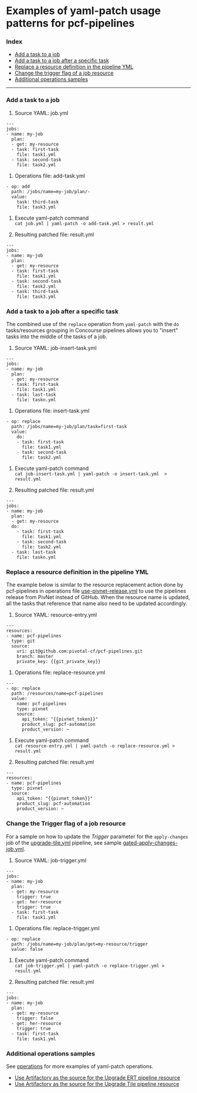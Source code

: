 # Examples of yaml-patch usage patterns for pcf-pipelines

### Index

- [Add a task to a job](#add-task-to-job)
- [Add a task to a job after a specific task](#add-task-to-job-after-another-task)
- [Replace a resource definition in the pipeline YML](#replace-resource-definition)
- [Change the trigger flag of a job resource](#change-trigger-flag)
- [Additional operations samples](#additional-operations-samples)


---

### <a name="add-task-to-job"></a> Add a task to a job

1. Source YAML: job.yml  
```  
---  
jobs:  
- name: my-job  
  plan:  
  - get: my-resource  
  - task: first-task  
    file: task1.yml  
  - task: second-task  
    file: task2.yml    
```  

1. Operations file: add-task.yml  
```  
- op: add  
  path: /jobs/name=my-job/plan/-  
  value:  
    task: third-task  
    file: task3.yml  
```  

1. Execute yaml-patch command  
   `cat job.yml | yaml-patch -o add-task.yml > result.yml`    

1. Resulting patched file: result.yml  
```  
---  
jobs:  
- name: my-job  
  plan:  
  - get: my-resource  
  - task: first-task  
    file: task1.yml  
  - task: second-task  
    file: task2.yml  
  - task: third-task  
    file: task3.yml      
```  


### <a name="add-task-to-job-after-another-task"></a> Add a task to a job after a specific task

The combined use of the `replace` operation from `yaml-patch` with the `do` tasks/resources grouping in Concourse pipelines allows you to "insert" tasks into the middle of the tasks of a job.

1. Source YAML: job-insert-task.yml  
```  
---  
jobs:  
- name: my-job  
  plan:  
  - get: my-resource  
  - task: first-task  
    file: task1.yml  
  - task: last-task  
    file: taskn.yml    
```  

1. Operations file: insert-task.yml  
```  
- op: replace  
  path: /jobs/name=my-job/plan/task=first-task   
  value:  
    do:  
    - task: first-task  
      file: task1.yml  
    - task: second-task   
      file: task2.yml  
```  

1. Execute yaml-patch command  
   `cat job-insert-task.yml | yaml-patch -o insert-task.yml  > result.yml`    

1. Resulting patched file: result.yml  
```  
---  
jobs:  
- name: my-job  
  plan:  
  - get: my-resource  
  do:  
    - task: first-task  
      file: task1.yml  
    - task: second-task   
      file: task2.yml   
  - task: last-task   
    file: taskn.yml        
```  


### <a name="replace-resource-definition"> Replace a resource definition in the pipeline YML

The example below is similar to the resource replacement action done by pcf-pipelines in operations file [use-pivnet-release.yml](operations/use-pivnet-release.yml) to use the pipelines release from PivNet instead of GitHub. When the resource name is updated, all the tasks that reference that name also need to be updated accordingly.    

1. Source YAML: resource-entry.yml  
```  
---  
resources:  
- name: pcf-pipelines  
  type: git  
  source:  
    uri: git@github.com:pivotal-cf/pcf-pipelines.git  
    branch: master  
    private_key: {{git_private_key}}  
```  

1. Operations file: replace-resource.yml  
```  
---  
- op: replace  
  path: /resources/name=pcf-pipelines  
  value:  
    name: pcf-pipelines
    type: pivnet  
    source:  
      api_token: "{{pivnet_token}}"  
      product_slug: pcf-automation  
      product_version: ~  
```  

1. Execute yaml-patch command  
   `cat resource-entry.yml | yaml-patch -o replace-resource.yml > result.yml`    

1. Resulting patched file: result.yml  
```  
---   
resources:  
- name: pcf-pipelines
  type: pivnet  
  source:  
    api_token: "{{pivnet_token}}"  
    product_slug: pcf-automation  
    product_version: ~    
```  


### <a name="change-trigger-flag"> Change the Trigger flag of a job resource

For a sample on how to update the *Trigger* parameter for the `apply-changes` job of the [upgrade-tile.yml](https://github.com/pivotal-cf/pcf-pipelines/blob/master/upgrade-tile/pipeline.yml#L103) pipeline, see sample [gated-apply-changes-job.yml](operations/gated-apply-changes-job.yml).

1. Source YAML: job-trigger.yml  
```  
---  
jobs:  
- name: my-job  
  plan:  
  - get: my-resource  
    trigger: true
  - get: her-resource  
    trigger: true
  - task: first-task  
    file: task1.yml  
```  

1. Operations file: replace-trigger.yml  
```  
- op: replace
  path: /jobs/name=my-job/plan/get=my-resource/trigger
  value: false
```  

1. Execute yaml-patch command  
   `cat job-trigger.yml | yaml-patch -o replace-trigger.yml > result.yml`    

1. Resulting patched file: result.yml  
```  
---  
jobs:  
- name: my-job  
  plan:  
  - get: my-resource  
    trigger: false
  - get: her-resource  
    trigger: true
  - task: first-task  
    file: task1.yml  
```  

### <a name="additional-operations-samples"> Additional operations samples

See [operations](operations) for more examples of yaml-patch operations.

- [Use Artifactory as the source for the Upgrade ERT pipeline resource](operations/upgrade-ert-use-artifactory.yml)
- [Use Artifactory as the source for the Upgrade Tile pipeline resource](operations/upgrade-tile-use-artifactory.yml)

